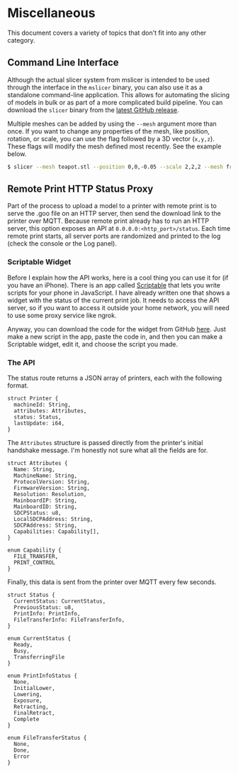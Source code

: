 # Miscellaneous

This document covers a variety of topics that don't fit into any other category.

## Command Line Interface

Although the actual slicer system from mslicer is intended to be used through the interface in the `mslicer` binary, you can also use it as a standalone command-line application.
This allows for automating the slicing of models in bulk or as part of a more complicated build pipeline.
You can download the `slicer` binary from the [latest GitHub release](https://github.com/connorslade/mslicer/releases/latest).

Multiple meshes can be added by using the `--mesh` argument more than once.
If you want to change any properties of the mesh, like position, rotation, or scale, you can use the flag followed by a 3D vector (`x,y,z`).
These flags will modify the mesh defined most recently.
See the example below.

```bash
$ slicer --mesh teapot.stl --position 0,0,-0.05 --scale 2,2,2 --mesh frog.stl --position 100,0,0 output.goo
```

## Remote Print HTTP Status Proxy

Part of the process to upload a model to a printer with remote print is to serve the .goo file on an HTTP server, then send the download link to the printer over MQTT. Because remote print already has to run an HTTP server, this option exposes an API at `0.0.0.0:<http_port>/status`. Each time remote print starts, all server ports are randomized and printed to the log (check the console or the Log panel).

### Scriptable Widget

Before I explain how the API works, here is a cool thing you can use it for (if you have an iPhone). There is an app called [Scriptable](https://scriptable.app) that lets you write scripts for your phone in JavaScript. I have already written one that shows a widget with the status of the current print job. It needs to access the API server, so if you want to access it outside your home network, you will need to use some proxy service like ngrok.

Anyway, you can download the code for the widget from GitHub [here](https://gist.github.com/connorslade/5ee51da075fb0d7295f7a85cc774a5e0). Just make a new script in the app, paste the code in, and then you can make a Scriptable widget, edit it, and choose the script you made.

### The API

The status route returns a JSON array of printers, each with the following format.

```
struct Printer {
  machineId: String,
  attributes: Attributes,
  status: Status,
  lastUpdate: i64,
}
```

The `Attributes` structure is passed directly from the printer's initial handshake message. I'm honestly not sure what all the fields are for.

```
struct Attributes {
  Name: String,
  MachineName: String,
  ProtocolVersion: String,
  FirmwareVersion: String,
  Resolution: Resolution,
  MainboardIP: String,
  MainboardID: String,
  SDCPStatus: u8,
  LocalSDCPAddress: String,
  SDCPAddress: String,
  Capabilities: Capability[],
}

enum Capability {
  FILE_TRANSFER,
  PRINT_CONTROL
}
```

Finally, this data is sent from the printer over MQTT every few seconds.

```
struct Status {
  CurrentStatus: CurrentStatus,
  PreviousStatus: u8,
  PrintInfo: PrintInfo,
  FileTransferInfo: FileTransferInfo,
}

enum CurrentStatus {
  Ready,
  Busy,
  TransferringFile
}

enum PrintInfoStatus {
  None,
  InitialLower,
  Lowering,
  Exposure,
  Retracting,
  FinalRetract,
  Complete
}

enum FileTransferStatus {
  None,
  Done,
  Error
}
```
